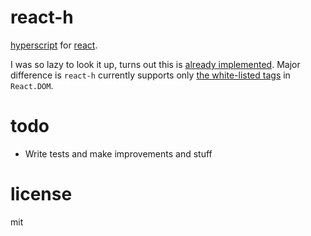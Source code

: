 # react-h

[hyperscript](https://github.com/Matt-Esch/virtual-dom/tree/master/virtual-hyperscript) for [react](https://github.com/facebook/react).

I was so lazy to look it up, turns out this is [already implemented](https://github.com/mlmorg/react-hyperscript). Major difference is `react-h` currently supports only [the white-listed tags](https://github.com/facebook/react/blob/6c20271488d8abfa82dda14fd8d2a947549c21d7/src/isomorphic/classic/element/ReactDOMFactories.js#L39) in `React.DOM`.

# todo

* Write tests and make improvements and stuff

# license

mit